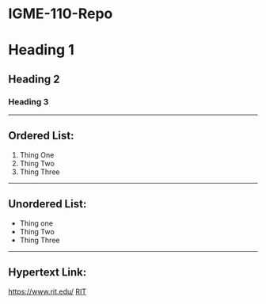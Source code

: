 # IGME-110-Repo
# Heading 1
## Heading 2
### Heading 3
---
## Ordered List:
1. Thing One
2. Thing Two
3. Thing Three
---
## Unordered List:
- Thing one
- Thing Two
- Thing Three
---
## Hypertext Link:
https://www.rit.edu/
[RIT](https://www.rit.edu/)
